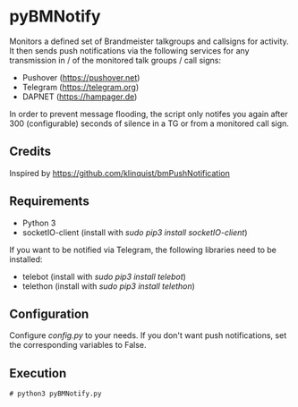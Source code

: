 # pyBMNotify

Monitors a defined set of Brandmeister talkgroups and callsigns for activity. It then sends push notifications via the following services for any transmission in / of the monitored talk groups / call signs:

* Pushover (https://pushover.net)
* Telegram (https://telegram.org)
* DAPNET (https://hampager.de)

In order to prevent message flooding, the script only notifes you again after 300 (configurable) seconds of silence in a TG or from a monitored call sign.

## Credits

Inspired by https://github.com/klinquist/bmPushNotification

## Requirements

* Python 3
* socketIO-client (install with _sudo pip3 install socketIO-client_)

If you want to be notified via Telegram, the following libraries need to be installed:

* telebot (install with _sudo pip3 install telebot_)
* telethon (install with _sudo pip3 install telethon_)

## Configuration

Configure _config.py_ to your needs. If you don't want push notifications, set the corresponding variables to False.

## Execution

```
# python3 pyBMNotify.py
```
